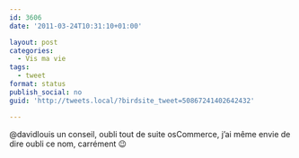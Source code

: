 ```yaml
---
id: 3606
date: '2011-03-24T10:31:10+01:00'

layout: post
categories:
  - Vis ma vie
tags:
  - tweet
format: status
publish_social: no
guid: 'http://tweets.local/?birdsite_tweet=50867241402642432'

---
```


@davidlouis un conseil, oubli tout de suite osCommerce, j’ai même envie de dire oubli ce nom, carrément 😉